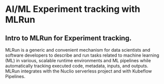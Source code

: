 # AI/ML Experiment tracking with MLRun

## Intro to MLRun for Experiment tracking. 

MLRun is a generic and convenient mechanism for data scientists and software developers to describe and run tasks related to machine learning (ML) in various, scalable runtime environments and ML pipelines while automatically tracking executed code, metadata, inputs, and outputs. MLRun integrates with the Nuclio serverless project and with Kubeflow Pipelines.
